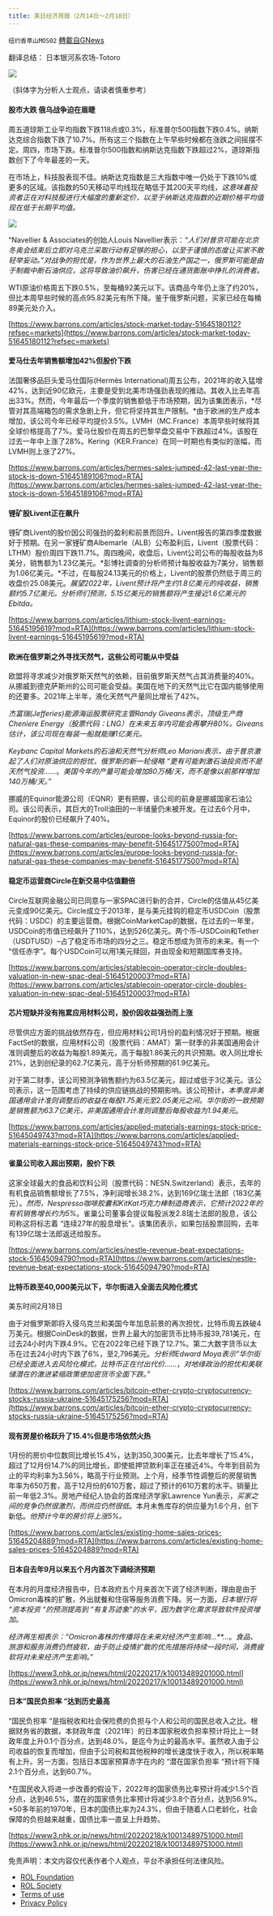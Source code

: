 ```yaml
---
title: 美日经济周报（2月14日～2月18日）
---
```

`纽约香草山MOS02` [轉載自GNews](https://gnews.org/zh-hans/2030817/)

翻译总结： 日本银河系农场-Totoro

![](https://assets.gnews.org/wp-content/uploads/2022/02/05B92825-E5C0-4105-B0B7-7A47BB1EFE3F.jpeg)



（斜体字为分析人士观点，请读者慎重参考）

#### **股市大跌 俄乌战争迫在眉睫**

周五道琼斯工业平均指数下跌118点或0.3%，标准普尔500指数下跌0.4%。纳斯达克综合指数下跌了10.7%。所有这三个指数在上午早些时候都在涨跌之间摇摆不定。周四，市场下跌。标准普尔500指数和纳斯达克指数下跌超过2%，道琼斯指数创下了今年最差的一天。

在市场上，科技股表现不佳。纳斯达克指数是三大指数中唯一仍处于下跌10%或更多的区域。该指数的50天移动平均线现在略低于其200天平均线，*这意味着投资者正在对科技股进行大幅度的重新定价，以至于纳斯达克指数的近期价格平均值现在低于长期平均值。*

![](https://assets.gnews.org/wp-content/uploads/2022/02/im-483645.jpeg)

“Navellier & Associates的创始人Louis Navellier表示：*“人们对普京可能在北京冬奥会结束后立即对乌克兰采取行动有足够的担心，以至于谨慎的态度让买家不敢轻举妄动。”对战争的担忧是，作为世界上最大的石油生产国之一，俄罗斯可能是由于制裁中断石油供应，这将导致油价飙升，伤害已经在通货膨胀中挣扎的消费者。*

WTI原油价格周五下跌0.5%，至每桶92美元以下。该商品今年仍上涨了约20%，但比本周早些时候的高点95.82美元有所下降。鉴于俄罗斯问题，买家已经在每桶89美元处介入。

[https://www.barrons.com/articles/stock-market-today-51645180112?refsec=markets](https://www.barrons.com/articles/stock-market-today-51645180112?refsec=markets)

#### **爱马仕去年销售额增加42%但股价下跌**

法国奢侈品巨头爱马仕国际(Hermès International)周五公布，2021年的收入猛增42%，达到近90亿欧元，主要是受到北美市场强劲表现的推动。其收入比去年高出33%。然而，今年最后一个季度的销售额低于市场预期，因为该集团表示，*尽管对其高端箱包的需求急剧上升，但它将坚持其生产限制。*由于欧洲的生产成本增加，该公司今年已经平均提价3.5%。LVMH（MC.France）本周早些时候将其全球价格提高了7%。爱马仕股价在周五的巴黎早盘交易中下跌超过4%。该股在过去一年中上涨了28%。Kering（KER.France）在同一时期也有类似的涨幅，而LVMH则上涨了27%。

[https://www.barrons.com/articles/hermes-sales-jumped-42-last-year-the-stock-is-down-51645189106?mod=RTA](https://www.barrons.com/articles/hermes-sales-jumped-42-last-year-the-stock-is-down-51645189106?mod=RTA)

#### **锂矿股Livent正在飙升**

锂矿商Livent的股价因公司强劲的盈利和前景而回升。Livent报告的第四季度数据好于预期。在另一家锂矿商Albemarle（ALB）公布盈利后，Livent（股票代码：LTHM）股价周四下跌11.7%。周四晚间，收盘后，Livent公司公布的每股收益为8美分，销售额为1.23亿美元。*彭博社调查的分析师预计每股收益为7美分，销售额为1.06亿美元。*不过，在每股24.13美元的价格上，Livent的股票仍然低于周三的收盘价25.08美元。*展望2022年，Livent预计将产生约1.8亿美元的纯收益，销售额约5.7亿美元。分析师们预测，5.15亿美元的销售额将产生接近1.6亿美元的Ebitda。*

[https://www.barrons.com/articles/lithium-stock-livent-earnings-51645195619?mod=RTA](https://www.barrons.com/articles/lithium-stock-livent-earnings-51645195619?mod=RTA)

#### **欧洲在俄罗斯之外寻找天然气，这些公司可能从中受益**

欧盟将寻求减少对俄罗斯天然气的依赖，目前俄罗斯天然气占其消费量的40%。从挪威到德克萨斯州的公司可能会受益。美国在地下的天然气比它在国内能够使用的还要多。2021年上半年，液化天然气产量同比增长了42%。

*杰富瑞(Jefferies)能源海运股票研究主管Randy Giveans表示，顶级生产商Cheniere Energy（股票代码：LNG）在未来五年内可能会再攀升80%。Giveans估计，该公司现在每装一船就能赚1亿美元。*

*Keybanc Capital Markets的石油和天然气分析师Leo Mariani表示，由于普京激起了人们对原油供应的担忧，俄罗斯的新一轮侵略 “更有可能刺激石油投资而不是天然气投资……*。*美国今年的产量可能会增加80万桶/天，而不是像以前那样增加140万桶/天。”*

挪威的Equinor能源公司（EQNR）更有把握，该公司的前身是挪威国家石油公司。该公司表示，其巨大的Troll油田的一半储量仍未被开发。在过去6个月中，Equinor的股价已经飙升了40%。

[https://www.barrons.com/articles/europe-looks-beyond-russia-for-natural-gas-these-companies-may-benefit-51645177500?mod=RTA](https://www.barrons.com/articles/europe-looks-beyond-russia-for-natural-gas-these-companies-may-benefit-51645177500?mod=RTA)

#### **稳定币运营商Circle在新交易中估值翻倍**

Circle互联网金融公司已同意与一家SPAC进行新的合并，Circle的估值从45亿美元变成90亿美元。Circle成立于2013年，是与美元挂钩的稳定币USDCoin（股票代码：USDC）的主要运营商。根据CoinMarketCap的数据，在过去的一年里，USDCoin的市值已经飙升了110%，达到526亿美元。两个币–USDCoin和Tether（USDTUSD）–占了稳定币市场的四分之三。稳定币想成为货币的未来。有一个 “信任赤字”。每个USDCoin可以用1美元赎回，并由现金和短期国库券支持。

[https://www.barrons.com/articles/stablecoin-operator-circle-doubles-valuation-in-new-spac-deal-51645120003?mod=RTA](https://www.barrons.com/articles/stablecoin-operator-circle-doubles-valuation-in-new-spac-deal-51645120003?mod=RTA)

#### **芯片短缺并没有拖累应用材料公司，股价因收益强劲而上涨**

尽管供应方面的挑战依然存在，但应用材料公司1月份的盈利情况好于预期。根据FactSet的数据，应用材料公司（股票代码：AMAT）第一财季的非美国通用会计准则调整后的收益为每股1.89美元，高于每股1.86美元的共识预期。收入同比增长21%，达到创纪录的62.7亿美元，高于分析师预期的61.9亿美元。

对于第二财季，该公司预测净销售额约为63.5亿美元，超过或低于3亿美元。该公司表示，这一范围考虑了持续的供应链挑战的预期影响。该公司预计，*本季度非美国通用会计准则调整后的收益在每股1.75美元至2.05美元之间。华尔街的一致预期是销售额为63.7亿美元，非美国通用会计准则调整后每股收益为1.94美元*。

[https://www.barrons.com/articles/applied-materials-earnings-stock-price-51645049743?mod=RTA](https://www.barrons.com/articles/applied-materials-earnings-stock-price-51645049743?mod=RTA)

#### **雀巢公司收入超出预期，股价下跌**

这家全球最大的食品和饮料公司（股票代码：NESN.Switzerland）表示，去年的有机食品销售额增长了7.5%，净利润增长38.2%，达到169亿瑞士法郎（183亿美元）。*然而，Nespresso咖啡胶囊和KitKat巧克力棒制造商表示，它预计2022年的有机销售增长约为5%*。雀巢公司董事会提议每股派发2.8瑞士法郎的股息，该公司称这将标志着 “连续27年的股息增长”。该集团表示，如果包括股票回购，去年有139亿瑞士法郎返还给股东。

[https://www.barrons.com/articles/nestle-revenue-beat-expectations-stock-51645094790?mod=RTA](https://www.barrons.com/articles/nestle-revenue-beat-expectations-stock-51645094790?mod=RTA)

#### **比特币跌至40,000美元以下，华尔街进入全面去风险化模式**

美东时间2月18日

由于对俄罗斯即将入侵乌克兰和美国今年加息前景的再次担忧，比特币周五跌破4万美元。根据CoinDesk的数据，世界上最大的加密货币比特币报39,781美元，在过去24小时内下跌4.9%。它在2022年已经下跌了12.7%。第二大数字货币以太币在过去24小时内下跌了6%，至2,796美元。*分析师Edward Moya表示”华尔街已经全面进入去风险化模式，比特币正在付出代价……*，*对地缘政治的担忧和美联储潜在的激进紧缩政策使加密货币全面下跌。”*

[https://www.barrons.com/articles/bitcoin-ether-crypto-cryptocurrency-stocks-russia-ukraine-51645175256?mod=RTA](https://www.barrons.com/articles/bitcoin-ether-crypto-cryptocurrency-stocks-russia-ukraine-51645175256?mod=RTA)

#### **现有房屋价格跃升了15.4%但是市场依然火热**

1月份的房价中位数同比增长15.4%，达到350,300美元，比去年增长了15.4%，超过了12月份14.7%的同比增长，即使抵押贷款利率正在接近4%。今年到目前为止的平均利率为3.56%，略高于行业预测。上个月，经季节性调整后的房屋销售年率为650万套，高于12月份的610万套，超过了预计的610万套的水平。销量比前一年低2.3%。房地产经纪人协会的首席经济学家Lawrence Yun表示，*买家之间的竞争仍然很激烈，而供应仍然很低*。本月未售库存的供应量为1.6个月，创下新低。*他预计今年的房价将上涨5%。*

[https://www.barrons.com/articles/existing-home-sales-prices-51645204889?mod=RTA](https://www.barrons.com/articles/existing-home-sales-prices-51645204889?mod=RTA)

#### 日本自去年9月以来五个月内首次下调经济预期

在本月的月度经济报告中，日本政府五个月来首次下调了经济判断，理由是由于Omicron毒株的扩散，外出就餐和住宿等服务消费下降。另一方面，*日本银行将 “资本投资 “的预测提高到 “有复苏迹象”的水平，因为数字化需求导致软件投资增加。*

*经济再生相表示：“Omicron毒株的传播将在未来对经济产生影响…**…*。*食品、旅游和服务消费仍然疲软，由于防止疫情扩散的优先措施将持续一段时间，消费疲软将对未来经济产生影响。*”

[https://www3.nhk.or.jp/news/html/20220217/k10013489201000.html](https://www3.nhk.or.jp/news/html/20220217/k10013489201000.html)

#### 日本”国民负担率 “达到历史最高

“国民负担率 “是指税收和社会保险费的负担与个人和公司的国民总收入之比。根据财务省的数据，本财政年度（2021年）的日本国家税收负担率预计将比上一财政年度上升0.1个百分点，达到48.0%，是迄今为止的最高水平。虽然收入由于公司收益的恢复而增加，但由于公司税和其他税种的增长速度快于收入，所以税率略有上升。另一方面，包括日本国家预算赤字在内的 “潜在国家负担率 “预计将下降2.1个百分点，达到60.7%。

*在国民收入将进一步改善的假设下，2022年的国家债务比率预计将减少1.5个百分点，达到46.5%，潜在的国家债务比率预计将减少3.8个百分点，达到56.9%。*50多年前的1970年，日本的国债比率为24.3%，但由于随着人口老龄化，社会保障的负担越来越重，国债比率一直呈上升趋势。

[https://www3.nhk.or.jp/news/html/20220218/k10013489751000.html](https://www3.nhk.or.jp/news/html/20220218/k10013489751000.html)

 

免责声明：本文内容仅代表作者个人观点，平台不承担任何法律风险。

- [ROL Foundation](https://rolfoundation.org/)
- [ROL Society](https://rolsociety.org/)
- [Terms of use](https://gnews.org/terms-of-use-3/)
- [Privacy Policy](https://gnews.org/privacy-policy/)
